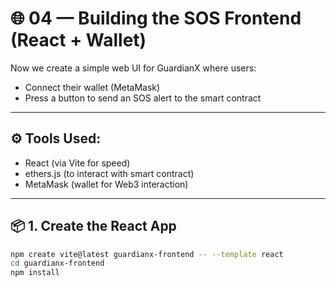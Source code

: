 # 🌐 04 — Building the SOS Frontend (React + Wallet)

Now we create a simple web UI for GuardianX where users:
- Connect their wallet (MetaMask)
- Press a button to send an SOS alert to the smart contract

---

## ⚙️ Tools Used:
- React (via Vite for speed)
- ethers.js (to interact with smart contract)
- MetaMask (wallet for Web3 interaction)

---

## 📦 1. Create the React App

```bash
npm create vite@latest guardianx-frontend -- --template react
cd guardianx-frontend
npm install
